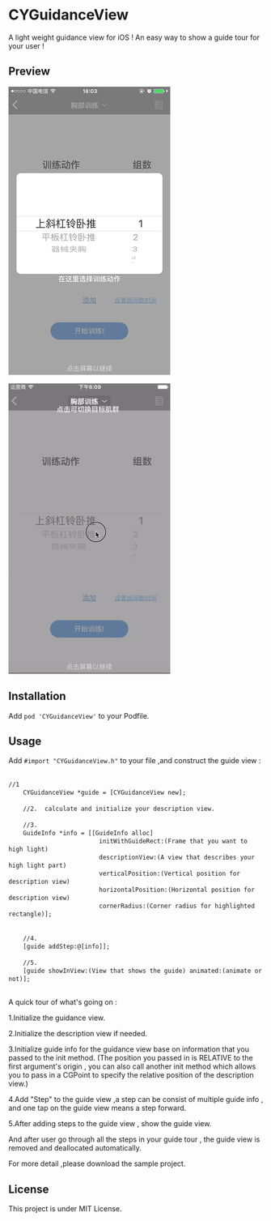 # CYGuidanceView
A light weight guidance view for iOS ! An easy way to show a guide tour for your user !

## Preview
![](Images/Guidance.png)

![](Images/Guidance.gif)


## Installation
Add `pod 'CYGuidanceView'` to your Podfile.

## Usage
Add `#import "CYGuidanceView.h"` to your file ,and construct the guide view :

<pre>
<code>
//1
	CYGuidanceView *guide = [CYGuidanceView new];
	
	//2.  calculate and initialize your description view.
	
	//3.
	GuideInfo *info = [[GuideInfo alloc]
						 initWithGuideRect:(Frame that you want to high light)
						 descriptionView:(A view that describes your high light part) 
						 verticalPosition:(Vertical position for description view) 
						 horizontalPosition:(Horizontal position for description view)
						 cornerRadius:(Corner radius for highlighted rectangle)];
						 
						 
	//4.
	[guide addStep:@[info]];
	
	//5.
	[guide showInView:(View that shows the guide) animated:(animate or not)];
</code>
</pre>

A quick tour of what's going on :

1.Initialize the guidance view.

2.Initialize the description view if needed.

3.Initialize guide info for the guidance view base on information that you passed to the init method. (The position you passed in is RELATIVE to the first argument's origin , you can also call another init method which allows you to pass in a CGPoint to specify the relative position of the description view.)

4.Add "Step" to the guide view ,a step can be consist of multiple guide info , and one tap on the guide view means a step forward.

5.After adding steps to the guide view , show the guide view.

And after user go through all the steps in your guide tour , the guide view is removed and deallocated automatically.

For more detail ,please download the sample project.

## License
This project is under MIT License.